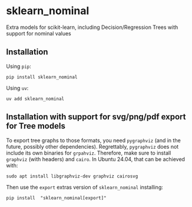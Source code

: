 # sklearn_nominal
Extra models for scikit-learn, including Decision/Regression Trees with support for nominal values



## Installation

Using `pip`:
````
pip install sklearn_nominal
````

Using `uv`:

````
uv add sklearn_nominal
````

## Installation with support for svg/png/pdf export for Tree models

To export tree graphs to those formats, you need `pygraphviz` (and in the future, possibly other dependencies). Regrettably, `pygraphviz` does not include its own binaries for `grpahviz`. Therefore, make sure to install `graphviz` (with headers) and `cairo`. In Ubuntu 24.04, that can be achieved with:

````
sudo apt install libgraphviz-dev graphviz cairosvg 
````

Then use the `export` extras version of `sklearn_nominal` installing:

````
pip install  "sklearn_nominal[export]"
````

